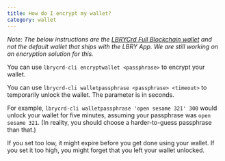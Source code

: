 ```yaml
---
title: How do I encrypt my wallet?
category: wallet
---
```

*Note: The below instructions are the [LBRYCrd Full Blockchain wallet](https://github.com/lbryio/lbrycrd) and not the default wallet that ships with the LBRY App. We are still working on an encryption solution for this.*

You can use `lbrycrd-cli encryptwallet <passphrase>` to encrypt your wallet.

You can use `lbrycrd-cli walletpassphrase <passphrase> <timeout>` to temporarily unlock the wallet. The <timeout> parameter is in seconds.

For example, `lbrycrd-cli walletpassphrase 'open sesame 321' 300` would unlock your wallet for five minutes, assuming your passphrase was `open sesame 321`. (In reality, you should choose a harder-to-guess passphrase than that.)

If you set <timeout> too low, it might expire before you get done using your wallet. If you set it too high, you might forget that you left your wallet unlocked.
